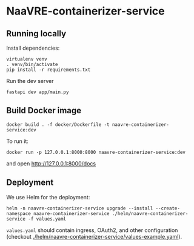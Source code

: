 # NaaVRE-containerizer-service

## Running locally

Install dependencies:

```shell
virtualenv venv
. venv/bin/activate
pip install -r requirements.txt
```

Run the dev server

```shell
fastapi dev app/main.py
```

## Build Docker image

```shell
docker build . -f docker/Dockerfile -t naavre-containerizer-service:dev
```

To run it:

```shell
docker run -p 127.0.0.1:8000:8000 naavre-containerizer-service:dev
```

and open http://127.0.0.1:8000/docs

## Deployment

We use Helm for the deployment:

```shell
helm -n naavre-containerizer-service upgrade --install --create-namespace naavre-containerizer-service ./helm/naavre-containerizer-service -f values.yaml
```

`values.yaml` should contain ingress, OAuth2, and other configuration (checkout [./helm/naavre-containerizer-service/values-example.yaml](./helm/naavre-containerizer-service/values-example.yaml)).
